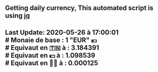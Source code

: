 ## Getting daily currency, This automated script is using [jq](https://stedolan.github.io/jq/)
## Last Update:  2020-05-26 à 17:00:01 </br># Monaie de base : 1 "EUR" 💶 </br> # Equivaut en 🇹🇳 à :  3.184391 </br> # Equivaut en 💵 à : 1.098539</br> # Equivaut en 🐱‍💻 à :  0.000125
